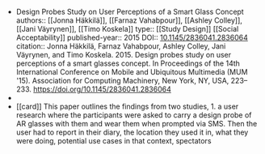 - Design Probes Study on User Perceptions of a Smart Glass Concept
  authors:: [[Jonna Häkkilä]], [[Farnaz Vahabpour]], [[Ashley Colley]], [[Jani Väyrynen]], [[Timo Koskela]]
  type:: [[Study Design]] [[Social Acceptability]] 
  published-year:: 2015
  DOI:: [10.1145/2836041.2836064](http://dx.doi.org/10.1145/2836041.2836064) 
  citation:: Jonna Häkkilä, Farnaz Vahabpour, Ashley Colley, Jani Väyrynen, and Timo Koskela. 2015. Design probes study on user perceptions of a smart glasses concept. In Proceedings of the 14th International Conference on Mobile and Ubiquitous Multimedia (MUM '15). Association for Computing Machinery, New York, NY, USA, 223–233. https://doi.org/10.1145/2836041.2836064
-
- [[card]] This paper outlines the findings from two studies, 1. a user research where the participants were asked to carry a design probe of AR glasses with them and wear them when prompted via SMS. Then the user had to report in their diary, the location they used it in, what they were doing, potential use cases in that context, spectators